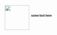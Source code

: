 <p align=center>
<h1 align="center">
<a href="https://google.com"><img src="https://cdn.discordapp.com/attachments/1075496191913099344/1075496192164773888/sakuya.gif" width="80"></a>
<font size=”1”><sup><sup><sup><sup><sup><sup> <!--i have no idea what im doing lol-->

<!--start here-->some text here

</font></sup></sup></sup></sup></sup></sup>
<br>
</p>

